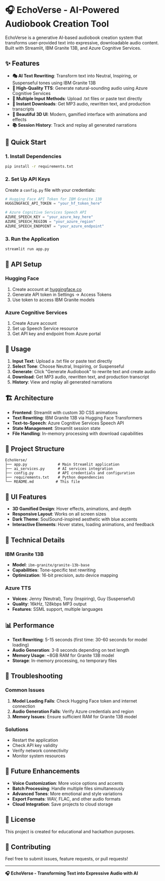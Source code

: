# 🎧 EchoVerse - AI-Powered Audiobook Creation Tool

EchoVerse is a generative AI-based audiobook creation system that transforms user-provided text into expressive, downloadable audio content. Built with Streamlit, IBM Granite 13B, and Azure Cognitive Services.

## ✨ Features

- **🎭 AI Text Rewriting**: Transform text into Neutral, Inspiring, or Suspenseful tones using IBM Granite 13B
- **🎵 High-Quality TTS**: Generate natural-sounding audio using Azure Cognitive Services
- **📁 Multiple Input Methods**: Upload .txt files or paste text directly
- **💾 Instant Downloads**: Get MP3 audio, rewritten text, and production transcripts
- **🎨 Beautiful 3D UI**: Modern, gamified interface with animations and effects
- **📚 Session History**: Track and replay all generated narrations

## 🚀 Quick Start

### 1. Install Dependencies
```bash
pip install -r requirements.txt
```

### 2. Set Up API Keys
Create a `config.py` file with your credentials:
```python
# Hugging Face API Token for IBM Granite 13B
HUGGINGFACE_API_TOKEN = "your_hf_token_here"

# Azure Cognitive Services Speech API
AZURE_SPEECH_KEY = "your_azure_key_here"
AZURE_SPEECH_REGION = "your_azure_region"
AZURE_SPEECH_ENDPOINT = "your_azure_endpoint"
```

### 3. Run the Application
```bash
streamlit run app.py
```

## 🔑 API Setup

### Hugging Face
1. Create account at [huggingface.co](https://huggingface.co)
2. Generate API token in Settings → Access Tokens
3. Use token to access IBM Granite models

### Azure Cognitive Services
1. Create Azure account
2. Set up Speech Service resource
3. Get API key and endpoint from Azure portal

## 🎯 Usage

1. **Input Text**: Upload a .txt file or paste text directly
2. **Select Tone**: Choose Neutral, Inspiring, or Suspenseful
3. **Generate**: Click "Generate Audiobook" to rewrite text and create audio
4. **Download**: Get MP3 audio, rewritten text, and production transcript
5. **History**: View and replay all generated narrations

## 🏗️ Architecture

- **Frontend**: Streamlit with custom 3D CSS animations
- **Text Rewriting**: IBM Granite 13B via Hugging Face Transformers
- **Text-to-Speech**: Azure Cognitive Services Speech API
- **State Management**: Streamlit session state
- **File Handling**: In-memory processing with download capabilities

## 📁 Project Structure

```
EchoVerse/
├── app.py              # Main Streamlit application
├── ai_services.py      # AI services integration
├── config.py           # API credentials and configuration
├── requirements.txt    # Python dependencies
└── README.md          # This file
```

## 🎨 UI Features

- **3D Gamified Design**: Hover effects, animations, and depth
- **Responsive Layout**: Works on all screen sizes
- **Dark Theme**: SoulSound-inspired aesthetic with blue accents
- **Interactive Elements**: Hover states, loading animations, and feedback

## 🔧 Technical Details

### IBM Granite 13B
- **Model**: `ibm-granite/granite-13b-base`
- **Capabilities**: Tone-specific text rewriting
- **Optimization**: 16-bit precision, auto device mapping

### Azure TTS
- **Voices**: Jenny (Neutral), Tony (Inspiring), Guy (Suspenseful)
- **Quality**: 16kHz, 128kbps MP3 output
- **Features**: SSML support, multiple languages

## 📊 Performance

- **Text Rewriting**: 5-15 seconds (first time: 30-60 seconds for model loading)
- **Audio Generation**: 3-8 seconds depending on text length
- **Memory Usage**: ~8GB RAM for Granite 13B model
- **Storage**: In-memory processing, no temporary files

## 🚨 Troubleshooting

### Common Issues
1. **Model Loading Fails**: Check Hugging Face token and internet connection
2. **Audio Generation Fails**: Verify Azure credentials and region
3. **Memory Issues**: Ensure sufficient RAM for Granite 13B model

### Solutions
- Restart the application
- Check API key validity
- Verify network connectivity
- Monitor system resources

## 🔮 Future Enhancements

- **Voice Customization**: More voice options and accents
- **Batch Processing**: Handle multiple files simultaneously
- **Advanced Tones**: More emotional and style variations
- **Export Formats**: WAV, FLAC, and other audio formats
- **Cloud Integration**: Save projects to cloud storage

## 📄 License

This project is created for educational and hackathon purposes.

## 🤝 Contributing

Feel free to submit issues, feature requests, or pull requests!

---

**🎧 EchoVerse - Transforming Text into Expressive Audio with AI**
